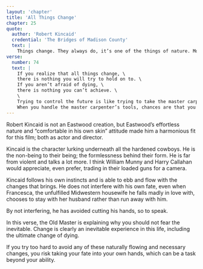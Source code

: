 ```yaml
---
layout: 'chapter'
title: 'All Things Change'
chapter: 25
quote:
  author: 'Robert Kincaid'
  credential: 'The Bridges of Madison County'
  text: |
    Things change. They always do, it’s one of the things of nature. Most people are afraid of change, but if you look at it as something you can always count on, then it can be a comfort.
verse:
  number: 74
  text: |
    If you realize that all things change, \
    there is nothing you will try to hold on to. \
    If you aren’t afraid of dying, \
    there is nothing you can’t achieve. \
    \
    Trying to control the future is like trying to take the master carpenter’s place. \
    When you handle the master carpenter’s tools, chances are that you’ll cut your hand.
---
```


Robert Kincaid is not an Eastwood creation,
but Eastwood’s effortless nature and “comfortable in his own skin”
attitude made him a harmonious fit for this film; both as actor and director.

Kincaid is the character lurking underneath all the hardened cowboys.
He is the non-being to their being; the formlessness behind their form.
He is far from violent and talks a lot more.
I think William Munny and Harry Callahan would appreciate,
even prefer, trading in their loaded guns for a camera.

Kincaid follows his own instincts and is able to ebb and
flow with the changes that brings.
He does not interfere with his own fate,
even when Francesca, the unfulfilled Midwestern housewife
he falls madly in love with,
chooses to stay with her husband rather than run away with him.

By not interfering, he has avoided cutting his hands, so to speak.

In this verse, the Old Master is explaining why
you should not fear the inevitable.
Change is clearly an inevitable experience in this life,
including the ultimate change of dying.

If you try too hard to avoid any of these naturally
flowing and necessary changes,
you risk taking your fate into your own hands,
which can be a task beyond your ability.

